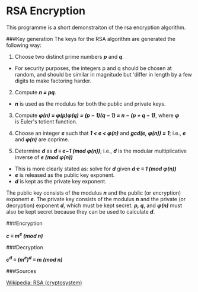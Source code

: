 # RSA Encryption

This programme is a short demonstraiton of the rsa encryption algorithm. 


###Key generation
The keys for the RSA algorithm are generated the following way:

1. Choose two distinct prime numbers **_p_** and **_q_**.
  - For security purposes, the integers p and q should be chosen at random, and should be similar in magnitude but 'differ in length by a few digits to make factoring harder. 

2. Compute **_n = pq_**.
  - **_n_** is used as the modulus for both the public and private keys.

3. Compute **_φ(n) = φ(p)φ(q) = (p − 1)(q − 1) = n − (p + q − 1)_**, where **_φ_** is Euler's totient function. 

4. Choose an integer **_e_** such that **_1 < e < φ(n)_** and **_gcd(e, φ(n)) = 1_**; i.e., **_e_** and **_φ(n)_** are coprime.

5. Determine **_d_** as **_d ≡ e−1 (mod φ(n))_**; i.e., **_d_** is the modular multiplicative inverse of **_e (mod φ(n))_**
  - This is more clearly stated as: solve for **_d_** given **_d⋅e ≡ 1 (mod φ(n))_**
  - **_e_** is released as the public key exponent.
  - **_d_** is kept as the private key exponent.

The public key consists of the modulus **_n_** and the public (or encryption) exponent **_e_**. The private key consists of the modulus **_n_** and the private (or decryption) exponent **_d_**, which must be kept secret. **_p, q_**, and **_φ(n)_** must also be kept secret because they can be used to calculate **_d_**.


###Encryption

**_c ≡ m<sup>e</sup> (mod n)_**

###Decryption

**_c<sup>d</sup> ≡ (m<sup>e</sup>)<sup>d</sup> ≡ m (mod n)_**

###Sources 

[Wikipedia: RSA (cryptosystem)](https://en.wikipedia.org/wiki/RSA_(cryptosystem))
